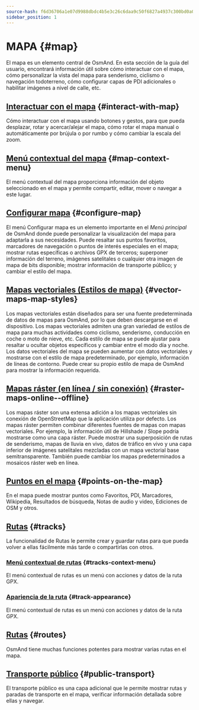 ```yaml
---
source-hash: f6d36706a1e07d9988dbdc4b5e3c26c6daa9c50f6827a4937c300bd0a0b42708
sidebar_position: 1
---
```


# MAPA {#map}

El mapa es un elemento central de OsmAnd. En esta sección de la guía del usuario, encontrará información útil sobre cómo interactuar con el mapa, cómo personalizar la vista del mapa para senderismo, ciclismo o navegación todoterreno, cómo configurar capas de PDI adicionales o habilitar imágenes a nivel de calle, etc.

## [Interactuar con el mapa](./interact-with-map.md) {#interact-with-map}

Cómo interactuar con el mapa usando botones y gestos, para que pueda desplazar, rotar y acercar/alejar el mapa, cómo rotar el mapa manual o automáticamente por brújula o por rumbo y cómo cambiar la escala del zoom.

## [Menú contextual del mapa](./map-context-menu.md) {#map-context-menu}

El menú contextual del mapa proporciona información del objeto seleccionado en el mapa y permite compartir, editar, mover o navegar a este lugar.

## [Configurar mapa](./configure-map-menu.md) {#configure-map}

El menú Configurar mapa es un elemento importante en el *Menú principal* de OsmAnd donde puede personalizar la visualización del mapa para adaptarla a sus necesidades. Puede resaltar sus puntos favoritos, marcadores de navegación o puntos de interés especiales en el mapa; mostrar rutas específicas o archivos GPX de terceros; superponer información del terreno, imágenes satelitales o cualquier otra imagen de mapa de bits disponible; mostrar información de transporte público; y cambiar el estilo del mapa.

## [Mapas vectoriales (Estilos de mapa)](./vector-maps.md) {#vector-maps-map-styles}

Los mapas vectoriales están diseñados para ser una fuente predeterminada de datos de mapas para OsmAnd, por lo que deben descargarse en el dispositivo. Los mapas vectoriales admiten una gran variedad de estilos de mapa para muchas actividades como ciclismo, senderismo, conducción en coche o moto de nieve, etc. Cada estilo de mapa se puede ajustar para resaltar u ocultar objetos específicos y cambiar entre el modo día y noche. Los datos vectoriales del mapa se pueden aumentar con datos vectoriales y mostrarse con el estilo de mapa predeterminado, por ejemplo, información de líneas de contorno. Puede crear su propio estilo de mapa de OsmAnd para mostrar la información requerida.

## [Mapas ráster (en línea / sin conexión)](./raster-maps.md) {#raster-maps-online--offline}

Los mapas ráster son una extensa adición a los mapas vectoriales sin conexión de OpenStreetMap que la aplicación utiliza por defecto. Los mapas ráster permiten combinar diferentes fuentes de mapas con mapas vectoriales. Por ejemplo, la información útil de Hillshade / Slope podría mostrarse como una capa ráster. Puede mostrar una superposición de rutas de senderismo, mapas de lluvia en vivo, datos de tráfico en vivo y una capa inferior de imágenes satelitales mezcladas con un mapa vectorial base semitransparente. También puede cambiar los mapas predeterminados a mosaicos ráster web en línea.

## [Puntos en el mapa](./point-layers-on-map.md) {#points-on-the-map}

En el mapa puede mostrar puntos como Favoritos, PDI, Marcadores, Wikipedia, Resultados de búsqueda, Notas de audio y video, Ediciones de OSM y otros.

## [Rutas](./tracks) {#tracks}

La funcionalidad de Rutas le permite crear y guardar rutas para que pueda volver a ellas fácilmente más tarde o compartirlas con otros.

### [Menú contextual de rutas](./tracks/track-context-menu.md) {#tracks-context-menu}

El menú contextual de rutas es un menú con acciones y datos de la ruta GPX.

### [Apariencia de la ruta](./tracks/appearance.md) {#track-appearance}

El menú contextual de rutas es un menú con acciones y datos de la ruta GPX.

## [Rutas](./routes.md) {#routes}

OsmAnd tiene muchas funciones potentes para mostrar varias rutas en el mapa.

## [Transporte público](./public-transport.md) {#public-transport}

El transporte público es una capa adicional que le permite mostrar rutas y paradas de transporte en el mapa, verificar información detallada sobre ellas y navegar.